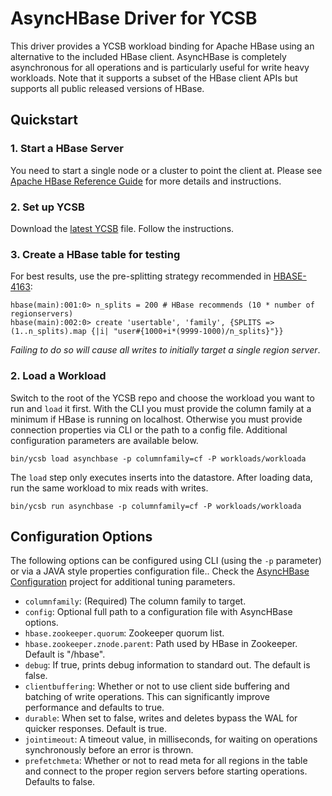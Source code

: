 <!--
Copyright (c) 2016 YCSB contributors. All rights reserved.

Licensed under the Apache License, Version 2.0 (the "License"); you
may not use this file except in compliance with the License. You
may obtain a copy of the License at

http://www.apache.org/licenses/LICENSE-2.0

Unless required by applicable law or agreed to in writing, software
distributed under the License is distributed on an "AS IS" BASIS,
WITHOUT WARRANTIES OR CONDITIONS OF ANY KIND, either express or
implied. See the License for the specific language governing
permissions and limitations under the License. See accompanying
LICENSE file.
-->

# AsyncHBase Driver for YCSB

This driver provides a YCSB workload binding for Apache HBase using an alternative to the included HBase client. AsyncHBase is completely asynchronous for all operations and is particularly useful for write heavy workloads. Note that it supports a subset of the HBase client APIs but supports all public released versions of HBase.

## Quickstart

### 1. Start a HBase Server
You need to start a single node or a cluster to point the client at. Please see [Apache HBase Reference Guide](http://hbase.apache.org/book.html) for more details and instructions.

### 2. Set up YCSB

Download the [latest YCSB](https://github.com/brianfrankcooper/YCSB/releases/latest) file. Follow the instructions.

### 3. Create a HBase table for testing

For best results, use the pre-splitting strategy recommended in [HBASE-4163](https://issues.apache.org/jira/browse/HBASE-4163):

```
hbase(main):001:0> n_splits = 200 # HBase recommends (10 * number of regionservers)
hbase(main):002:0> create 'usertable', 'family', {SPLITS => (1..n_splits).map {|i| "user#{1000+i*(9999-1000)/n_splits}"}}
```

*Failing to do so will cause all writes to initially target a single region server*.


### 2. Load a Workload

Switch to the root of the YCSB repo and choose the workload you want to run and `load` it first. With the CLI you must provide the column family at a minimum if HBase is running on localhost. Otherwise you must provide connection properties via CLI or the path to a config file. Additional configuration parameters are available below.

```
bin/ycsb load asynchbase -p columnfamily=cf -P workloads/workloada

```

The `load` step only executes inserts into the datastore. After loading data, run the same workload to mix reads with writes.

```
bin/ycsb run asynchbase -p columnfamily=cf -P workloads/workloada

```

## Configuration Options

The following options can be configured using CLI (using the `-p` parameter) or via a JAVA style properties configuration file.. Check the [AsyncHBase Configuration](http://opentsdb.github.io/asynchbase/docs/build/html/configuration.html) project for additional tuning parameters.

* `columnfamily`: (Required) The column family to target.
* `config`: Optional full path to a configuration file with AsyncHBase options.
* `hbase.zookeeper.quorum`: Zookeeper quorum list.
* `hbase.zookeeper.znode.parent`: Path used by HBase in Zookeeper. Default is "/hbase".
* `debug`: If true, prints debug information to standard out. The default is false.
* `clientbuffering`: Whether or not to use client side buffering and batching of write operations. This can significantly improve performance and defaults to true.
* `durable`: When set to false, writes and deletes bypass the WAL for quicker responses. Default is true.
* `jointimeout`: A timeout value, in milliseconds, for waiting on operations synchronously before an error is thrown.
* `prefetchmeta`: Whether or not to read meta for all regions in the table and connect to the proper region servers before starting operations. Defaults to false.
